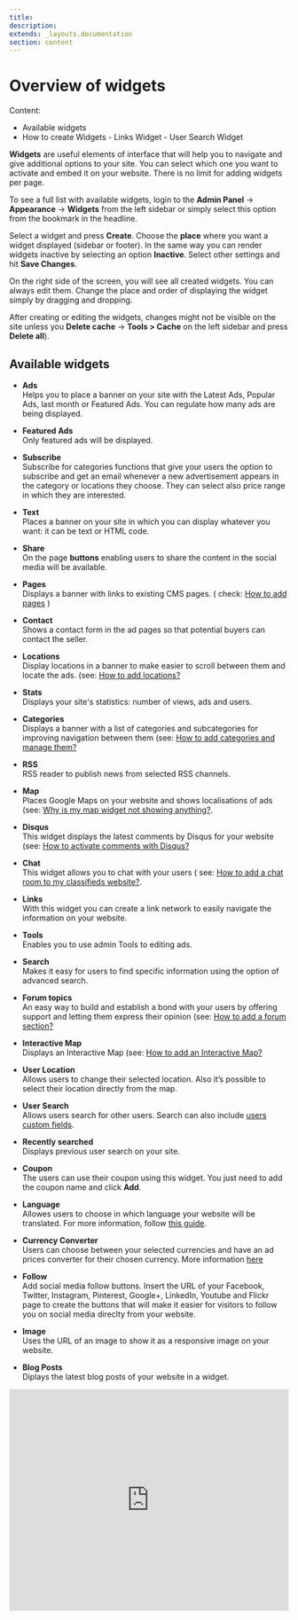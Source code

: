 ```yaml
---
title:
description:
extends: _layouts.documentation
section: content
---
```


# Overview of widgets
Content:
-   Available widgets
  -  How to create Widgets
    -   Links Widget
    -   User Search Widget

**Widgets**  are useful elements of interface that will help you to navigate and give additional options to your site. You can select which one you want to activate and embed it on your website. There is no limit for adding widgets per page.

To see a full list with available widgets, login to the  **Admin Panel** ->  **Appearance**  -> **Widgets**  from the left sidebar or simply select this option from the bookmark in the headline.


Select a widget and press  **Create**. Choose the  **place**  where you want a widget displayed (sidebar or footer). In the same way you can render widgets inactive by selecting an option  **Inactive**. Select other settings and hit  **Save Changes**.

On the right side of the screen, you will see all created widgets. You can always edit them. Change the place and order of displaying the widget simply by dragging and dropping.

After creating or editing the widgets, changes might not be visible on the site unless you  **Delete cache**  -> **Tools > Cache**  on the left sidebar and press  **Delete all**).


 ## Available widgets

-   **Ads**  
    Helps you to place a banner on your site with the Latest Ads, Popular Ads, last month or Featured Ads. You can regulate how many ads are being displayed.  
    
-   **Featured Ads**  
   Only featured ads will be displayed.  
    
-   **Subscribe**  
    Subscribe for categories functions that give your users the option to subscribe and get an email whenever a new advertisement appears in the category or locations they choose. They can select also price range in which they are interested.  
    
-   **Text**  
    Places a banner on your site in which you can display whatever you want: it can be text or HTML code.  
    
-   **Share**  
    On the page **buttons** enabling users to share the content in the social media will be available.  
    
-   **Pages**  
    Displays a banner with links to existing CMS pages. ( check: [How to add pages](/docs/content-add-pages) )
    
-   **Contact**  
    Shows a contact form in the ad pages so that potential buyers can contact the seller.  
    
-   **Locations**  
    Display locations in a banner to make easier to scroll between them and locate the ads. (see: [How to add locations?](/docs/classifieds-add-location)
    
-   **Stats**  
    Displays your site's statistics: number of views, ads and users.  
    
-   **Categories**  
    Displays a banner with a list of categories and subcategories for improving navigation between them (see: [How to add categories and manage them?](/docs/classifieds-how-to-add-new-categories-and-manage-them)
    
-   **RSS**  
    RSS reader to publish news from selected RSS channels.  
    
-   **Map**  
    Places Google Maps on your website and shows localisations of ads (see: [Why is my map widget not showing anything?](/docs/widgets-map-widget).
    
-   **Disqus**  
   This widget displays the latest comments by Disqus for your website (see: [How to activate comments with Disqus?](/docs/publish-options-active-comments-with-disquse)
    
-   **Chat**  
    This widget allows you to chat with your users ( see:  [How to add a chat room to my classifieds website?](/docs/widgets-chat-room).
    
-   **Links**  
    With this widget you can create a link network to easily navigate the information on your website.  
    
-   **Tools**  
    Enables you to use admin Tools to editing ads.  
    
-   **Search**  
    Makes it easy for users to find specific information using the option of advanced search.  
    
-   **Forum topics**  
    An easy way to build and establish a bond with your users by offering support and letting them express their opinion (see: [How to add a forum section?](/docs/plugins-forum-section)
    
-   **Interactive Map**  
    Displays an Interactive Map (see:  [How to add an Interactive Map?](/docs/content-create-an-interactive-map)
-   **User Location**  
    Allows users to change their selected location. Also it’s possible to select their location directly from the map.
-   **User Search**  
    Allows users search for other users. Search can also include [users custom fields](/docs/users-create-custom-field-for-users).
-   **Recently searched**  
    Displays previous user search on your site.
-   **Coupon**  
    The users can use their coupon using this widget. You just need to add the coupon name and click **Add**.
-   **Language**  
    Allowes users to choose in which language your website will be translated. For more information, follow [this guide](/docs/widget-language-widget).
-   **Currency Converter**  
    Users can choose between your selected currencies and have an ad prices converter for their chosen currency. More information  [here](/docs/widgets-how-to-set-the-currency-format)
-   **Follow**  
    Add social media follow buttons. Insert the URL of your Facebook, Twitter, Instagram, Pinterest, Google+, LinkedIn, Youtube and Flickr page to create the buttons that will make it easier for visitors to follow you on social media direclty from your website.
-   **Image**  
    Uses the URL of an image to show it as a responsive image on your website.
-   **Blog Posts**  
    Diplays the latest blog posts of your website in a widget.
    


<iframe width="100%" height="400px" src="https://www.youtube.com/embed/qZau215Wwn4" title="Yclas video" frameborder="0" allow="accelerometer; autoplay; clipboard-write; encrypted-media; gyroscope; picture-in-picture" allowfullscreen></iframe>
 

